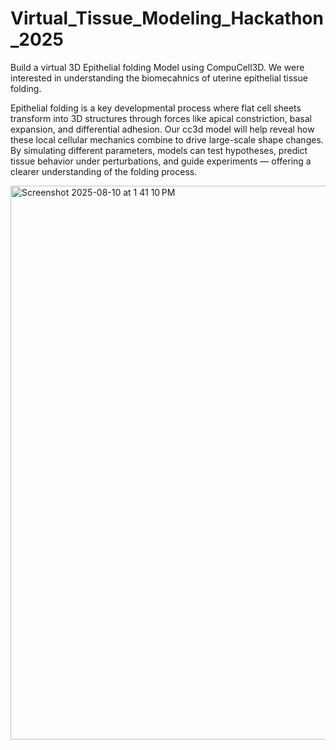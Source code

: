 # Virtual_Tissue_Modeling_Hackathon_2025
Build a virtual 3D Epithelial folding Model using CompuCell3D.
We were interested in understanding the biomecahnics of uterine epithelial tissue folding. 

Epithelial folding is a key developmental process where flat cell sheets transform into 3D structures through forces like apical constriction, basal expansion, and differential adhesion. Our cc3d model will help reveal how these local cellular mechanics combine to drive large-scale shape changes. By simulating different parameters, models can test hypotheses, predict tissue behavior under perturbations, and guide experiments — offering a clearer understanding of the folding process.




<img width="1140" height="886" alt="Screenshot 2025-08-10 at 1 41 10 PM" src="https://github.com/user-attachments/assets/1a51a316-2b93-4d11-9896-bd79509107cb" />

